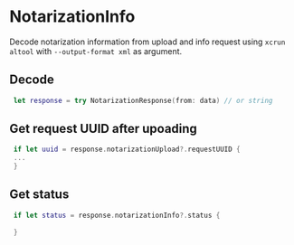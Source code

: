 # NotarizationInfo

Decode notarization information from upload and info request using `xcrun altool` with `--output-format xml` as argument.

## Decode 

```swift
 let response = try NotarizationResponse(from: data) // or string
 ```

## Get request UUID after upoading

```swift
 if let uuid = response.notarizationUpload?.requestUUID {
 ... 
 }
```

## Get status

```swift
 if let status = response.notarizationInfo?.status {
 
 }
```
